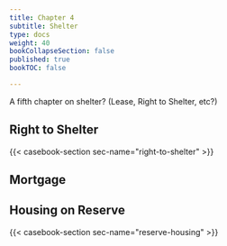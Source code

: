 ```yaml
---
title: Chapter 4
subtitle: Shelter
type: docs
weight: 40
bookCollapseSection: false
published: true
bookTOC: false

---
```


A fifth chapter on shelter? (Lease, Right to Shelter, etc?)

## Right to Shelter

{{< casebook-section sec-name="right-to-shelter" >}}

## Mortgage

## Housing on Reserve

{{< casebook-section sec-name="reserve-housing" >}}
